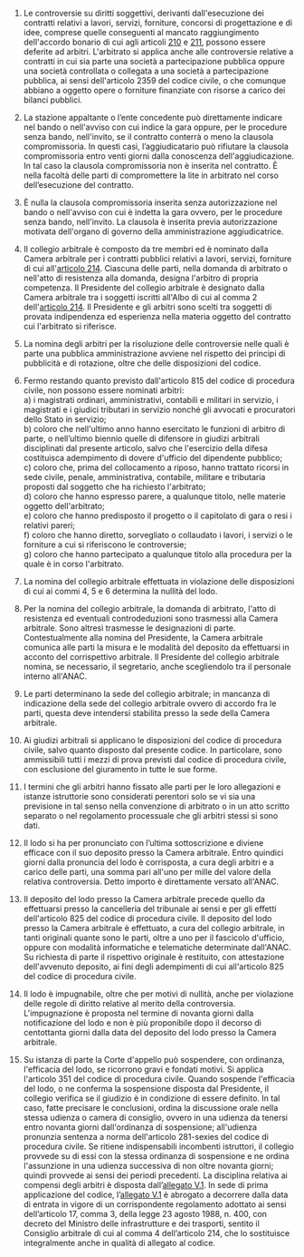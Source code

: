1. Le controversie su diritti soggettivi, derivanti dall'esecuzione dei contratti relativi a lavori, servizi, forniture, concorsi di progettazione e di idee, comprese quelle conseguenti al mancato raggiungimento dell'accordo bonario di cui agli articoli [210](/articolo-210/1) e [211](/articolo-211/1), possono essere deferite ad arbitri. L'arbitrato si applica anche alle controversie relative a contratti in cui sia parte una società a partecipazione pubblica oppure una società controllata o collegata a una società a partecipazione pubblica, ai sensi dell'articolo 2359 del codice civile, o che comunque abbiano a oggetto opere o forniture finanziate con risorse a carico dei bilanci pubblici.

2. La stazione appaltante o l’ente concedente può direttamente indicare nel bando o nell'avviso con cui indice la gara oppure, per le procedure senza bando, nell'invito, se il contratto conterrà o meno la clausola compromissoria. In questi casi, l’aggiudicatario può rifiutare la clausola compromissoria entro venti giorni dalla conoscenza dell'aggiudicazione. In tal caso la clausola compromissoria non è inserita nel contratto. È nella facoltà delle parti di compromettere la lite in arbitrato nel corso dell’esecuzione del contratto.

3. È nulla la clausola compromissoria inserita senza autorizzazione nel bando o nell'avviso con cui è indetta la gara ovvero, per le procedure senza bando, nell'invito. La clausola è inserita previa autorizzazione motivata dell'organo di governo della amministrazione aggiudicatrice.

4. Il collegio arbitrale è composto da tre membri ed è nominato dalla Camera arbitrale per i contratti pubblici relativi a lavori, servizi, forniture di cui all'[articolo 214](/articolo-214/1). Ciascuna delle parti, nella domanda di arbitrato o nell'atto di resistenza alla domanda, designa l'arbitro di propria competenza. Il Presidente del collegio arbitrale è designato dalla Camera arbitrale tra i soggetti iscritti all'Albo di cui al comma 2 dell'[articolo 214](/articolo-214/1). Il Presidente e gli arbitri sono scelti tra soggetti di provata indipendenza ed esperienza nella materia oggetto del contratto cui l'arbitrato si riferisce.

5. La nomina degli arbitri per la risoluzione delle controversie nelle quali è parte una pubblica amministrazione avviene nel rispetto dei principi di pubblicità e di rotazione, oltre che delle disposizioni del codice.

6. Fermo restando quanto previsto dall'articolo 815 del codice di procedura civile, non possono essere nominati arbitri:<br>a) i magistrati ordinari, amministrativi, contabili e militari in servizio, i magistrati e i giudici tributari in servizio nonché gli avvocati e procuratori dello Stato in servizio;<br>b) coloro che nell'ultimo anno hanno esercitato le funzioni di arbitro di parte, o nell’ultimo biennio quelle di difensore in giudizi arbitrali disciplinati dal presente articolo, salvo che l'esercizio della difesa costituisca adempimento di dovere d'ufficio del dipendente pubblico;<br>c) coloro che, prima del collocamento a riposo, hanno trattato ricorsi in sede civile, penale, amministrativa, contabile, militare e tributaria proposti dal soggetto che ha richiesto l'arbitrato; <br>d) coloro che hanno espresso parere, a qualunque titolo, nelle materie oggetto dell'arbitrato;<br>e) coloro che hanno predisposto il progetto o il capitolato di gara o resi i relativi pareri;<br>f) coloro che hanno diretto, sorvegliato o collaudato i lavori, i servizi o le forniture a cui si riferiscono le controversie;<br>g) coloro che hanno partecipato a qualunque titolo alla procedura per la quale è in corso l'arbitrato.

7. La nomina del collegio arbitrale effettuata in violazione delle disposizioni di cui ai commi 4, 5 e 6 determina la nullità del lodo.

8. Per la nomina del collegio arbitrale, la domanda di arbitrato, l'atto di resistenza ed eventuali controdeduzioni sono trasmessi alla Camera arbitrale. Sono altresì trasmesse le designazioni di parte. Contestualmente alla nomina del Presidente, la Camera arbitrale comunica alle parti la misura e le modalità del deposito da effettuarsi in acconto del corrispettivo arbitrale. Il Presidente del collegio arbitrale nomina, se necessario, il segretario, anche scegliendolo tra il personale interno all'ANAC.

9. Le parti determinano la sede del collegio arbitrale; in mancanza di indicazione della sede del collegio arbitrale ovvero di accordo fra le parti, questa deve intendersi stabilita presso la sede della Camera arbitrale. 

10. Ai giudizi arbitrali si applicano le disposizioni del codice di procedura civile, salvo quanto disposto dal presente codice. In particolare, sono ammissibili tutti i mezzi di prova previsti dal codice di procedura civile, con esclusione del giuramento in tutte le sue forme.

11. I termini che gli arbitri hanno fissato alle parti per le loro allegazioni e istanze istruttorie sono considerati perentori solo se vi sia una previsione in tal senso nella convenzione di arbitrato o in un atto scritto separato o nel regolamento processuale che gli arbitri stessi si sono dati.

12. Il lodo si ha per pronunciato con l’ultima sottoscrizione e diviene efficace con il suo deposito presso la Camera arbitrale. Entro quindici giorni dalla pronuncia del lodo è corrisposta, a cura degli arbitri e a carico delle parti, una somma pari all'uno per mille del valore della relativa controversia. Detto importo è direttamente versato all'ANAC.

13. Il deposito del lodo presso la Camera arbitrale precede quello da effettuarsi presso la cancelleria del tribunale ai sensi e per gli effetti dell'articolo 825 del codice di procedura civile. Il deposito del lodo presso la Camera arbitrale è effettuato, a cura del collegio arbitrale, in tanti originali quante sono le parti, oltre a uno per il fascicolo d'ufficio, oppure con modalità informatiche e telematiche determinate dall'ANAC. Su richiesta di parte il rispettivo originale è restituito, con attestazione dell'avvenuto deposito, ai fini degli adempimenti di cui all'articolo 825 del codice di procedura civile.

14. Il lodo è impugnabile, oltre che per motivi di nullità, anche per violazione delle regole di diritto relative al merito della controversia. L'impugnazione è proposta nel termine di novanta giorni dalla notificazione del lodo e non è più proponibile dopo il decorso di centottanta giorni dalla data del deposito del lodo presso la Camera arbitrale.

15. Su istanza di parte la Corte d'appello può sospendere, con ordinanza, l'efficacia del lodo, se ricorrono gravi e fondati motivi. Si applica l'articolo 351 del codice di procedura civile. Quando sospende l'efficacia del lodo, o ne conferma la sospensione disposta dal Presidente, il collegio verifica se il giudizio è in condizione di essere definito. In tal caso, fatte precisare le conclusioni, ordina la discussione orale nella stessa udienza o camera di consiglio, ovvero in una udienza da tenersi entro novanta giorni dall'ordinanza di sospensione; all'udienza pronunzia sentenza a norma dell'articolo 281-sexies del codice di procedura civile. Se ritiene indispensabili incombenti istruttori, il collegio provvede su di essi con la stessa ordinanza di sospensione e ne ordina l'assunzione in una udienza successiva di non oltre novanta giorni; quindi provvede ai sensi dei periodi precedenti. La disciplina relativa ai compensi degli arbitri è disposta dall’[allegato V.1](/section/attachment-5-1/1). In sede di prima applicazione del codice, l’[allegato V.1](/section/attachment-5-1/1) è abrogato a decorrere dalla data di entrata in vigore di un corrispondente regolamento adottato ai sensi dell’articolo 17, comma 3, della legge 23 agosto 1988, n. 400, con decreto del Ministro delle infrastrutture e dei trasporti, sentito il Consiglio arbitrale di cui al comma 4 dell’articolo 214, che lo sostituisce integralmente anche in qualità di allegato al codice.
